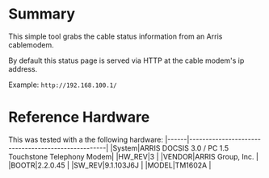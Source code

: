 # Summary
This simple tool grabs the cable status information from an Arris
cablemodem. 

By default this status page is served via HTTP at the cable modem's
ip address.

Example: `http://192.168.100.1/`

# Reference Hardware
This was tested with a the following hardware:
|------|----------------------------------------------------|
|System|ARRIS DOCSIS 3.0 / PC 1.5 Touchstone Telephony Modem|
|HW_REV|3                                                   |
|VENDOR|ARRIS Group, Inc.                                   |
|BOOTR|2.2.0.45                                             |
|SW_REV|9.1.103J6J                                          |
|MODEL|TM1602A                                              | 

